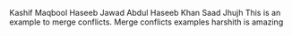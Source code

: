 Kashif Maqbool
Haseeb Jawad
Abdul Haseeb Khan
Saad Jhujh
This is an example to merge conflicts.
Merge conflicts examples 
harshith is amazing

